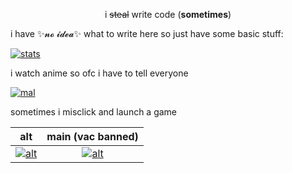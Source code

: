 <p align="center">
	i <strike>steal</strike> write code (<b>sometimes</b>)
</p>

i have ✨𝓷𝓸 𝓲𝓭𝓮𝓪✨ what to write here so just have some basic stuff:

[![stats](https://statistici.vercel.app/api?username=beyonik&show_icons=true&theme=react&hide_border=true)](https://statistici.vercel.app/api?username=beyonik&show_icons=true&theme=react&hide_border=true)

i watch anime so ofc i have to tell everyone

[![mal](https://mal-card.vercel.app/api/card?username=beyonik)](https://myanimelist.net/profile/beyonik)

sometimes i misclick and launch a game

alt             |  main (vac banned)
:-------------------------:|:-------------------------:
[![alt](https://steam-card-mu.vercel.app/api/card?profile_link=https://steamcommunity.com/id/suspiciosul/)](https://steamcommunity.com/id/suspiciosul/)  |  [![alt](https://steam-card-mu.vercel.app/api/card?profile_link=https://steamcommunity.com/id/beyonik/)](https://steamcommunity.com/id/beyonik/)
